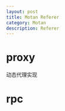 ```yaml
---
layout: post
title: Motan Referer
category: Motan
description: Referer
---
```


# proxy
动态代理实现

# rpc











